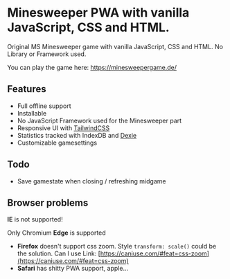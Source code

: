 # Minesweeper PWA with vanilla JavaScript, CSS and HTML.

Original MS Minesweeper game with vanilla JavaScript, CSS and HTML. No Library or Framework used.

You can play the game here: https://minesweepergame.de/

## Features

- Full offline support
- Installable
- No JavaScript Framework used for the Minesweeper part
- Responsive UI with [TailwindCSS](https://github.com/tailwindcss/tailwindcss)
- Statistics tracked with IndexDB and [Dexie](https://github.com/dfahlander/Dexie.js)
- Customizable gamesettings

## Todo

- Save gamestate when closing / refreshing midgame

## Browser problems

**IE** is not supported!

Only Chromium **Edge** is supported

- **Firefox** doesn't support css zoom. Style `transform: scale()` could be the solution. Can I use Link: [https://caniuse.com/#feat=css-zoom](https://caniuse.com/#feat=css-zoom)
- **Safari** has shitty PWA support, apple...
